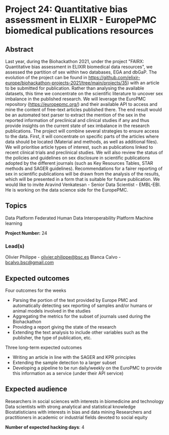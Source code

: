 # Project 24: Quantitative bias assessment in ELIXIR - EuropePMC biomedical publications resources

## Abstract

Last year, during the Biohackathon 2021, under the project "FAIRX: Quantitative bias assessment in ELIXIR biomedical data resources", we assessed the partition of sex within two databases, EGA and dbGaP. The evolution of the project can be found in https://github.com/elixir-europe/biohackathon-projects-2021/tree/main/projects/35) with an article to be submitted for publication. Rather than analysing the available datasets, this time we concentrate on the scientific literature to uncover sex imbalance in the published research. We will leverage the EuroPMC repository (https://europepmc.org/) and their available API to access and mine the content of free-text articles published there.
The end result would be an automated text parser to extract the mention of the sex in the reported information of preclinical and clinical studies if any and thus provide insights on the current state of sex imbalance in the research publications.
The project will combine several strategies to ensure access to the data. First, it will concentrate on specific parts of the articles where data should be located (Material and methods, as well as additional files). We will prioritise article types of interest, such as publications linked to recent clinical trials and preclinical studies. We will also review the status of the policies and guidelines on sex disclosure in scientific publications adopted by the different journals (such as Key Resources Tables, STAR methods and SAGER guidelines). Recommendations for a fairer reporting of sex in scientific publications will be drawn from the analysis of the results, which will be presented in a form that is suitable for future publication.
We would like to invite Aravind Venkatesan - Senior Data Scientist - EMBL-EBI. He is working on the data science side for the EuropePMC.

## Topics

Data Platform
Federated Human Data
Interoperability Platform
Machine learning

**Project Number:** 24

### Lead(s)

Olivier Philippe - olivier.philippe@bsc.es
Blanca Calvo - bcalvo.bsc@gmail.com

## Expected outcomes

Four outcomes for the weeks
* Parsing the portion of the text provided by Europe PMC and automatically detecting sex reporting of samples and/or humans or animal models involved in the studies
* Aggregating the metrics for the subset of journals used during the Biohackathon
* Providing a report giving the state of the research
* Extending the text analysis to include other variables such as the publisher, the type of publication, etc.

Three long-term expected outcomes
* Writing an article in line with the SAGER and KPR principles
* Extending the sample detection to a larger subset
* Developing a pipeline to be run daily/weekly on the EuroPMC to provide this information as a service (under their API service)

## Expected audience

Researchers in social sciences with interests in biomedicine and technology
Data scientists with strong analytical and statistical knowledge
Biostatisticians with interests in bias and data mining
Researchers and practitioners in academic or industrial fields devoted to social equity

**Number of expected hacking days**: 4

